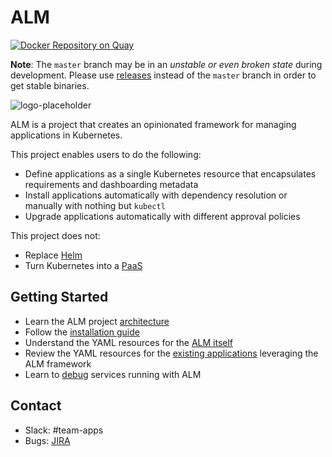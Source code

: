 # ALM
[![Docker Repository on Quay](https://quay.io/repository/coreos/tectonic-alm-operator/status?token=2659a703-bf11-411a-aa63-d1b99f800988 "Docker Repository on Quay")](https://quay.io/repository/coreos/tectonic-alm-operator)

**Note**: The `master` branch may be in an *unstable or even broken state* during development.
Please use [releases] instead of the `master` branch in order to get stable binaries.

[releases]: https://github.com/coreos-inc/alm/releases

![logo-placeholder](https://user-images.githubusercontent.com/343539/30085003-bc6e757c-9262-11e7-86e3-2433b3a884a5.png)

ALM is a project that creates an opinionated framework for managing applications in Kubernetes.

This project enables users to do the following:

* Define applications as a single Kubernetes resource that encapsulates requirements and dashboarding metadata
* Install applications automatically with dependency resolution or manually with nothing but `kubectl`
* Upgrade applications automatically with different approval policies

This project does not:

* Replace [Helm](https://github.com/kubernetes/helm)
* Turn Kubernetes into a [PaaS](https://en.wikipedia.org/wiki/Platform_as_a_service)

## Getting Started

* Learn the ALM project [architecture]
* Follow the [installation guide]
* Understand the YAML resources for the [ALM itself]
* Review the YAML resources for the [existing applications] leveraging the ALM framework
* Learn to [debug] services running with ALM

[architecture]: /Documentation/design/architecture.md
[debug]: /Documentation/design/debugging.md
[installation guide]: /Documentation/install/install.md
[ALM itself]: /Documentation/design/resources
[existing applications]: /catalog_resources

## Contact

- Slack: #team-apps
- Bugs: [JIRA](https://jira.prod.coreos.systems/projects/ALM/summary)
